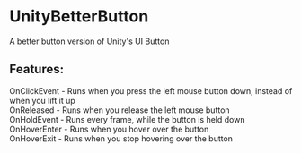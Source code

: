 # UnityBetterButton
A better button version of Unity's UI Button

## Features:
OnClickEvent - Runs when you press the left mouse button down, instead of when you lift it up<br />
OnReleased - Runs when you release the left mouse button<br />
OnHoldEvent - Runs every frame, while the button is held down<br />
OnHoverEnter - Runs when you hover over the button<br />
OnHoverExit - Runs when you stop hovering over the button
